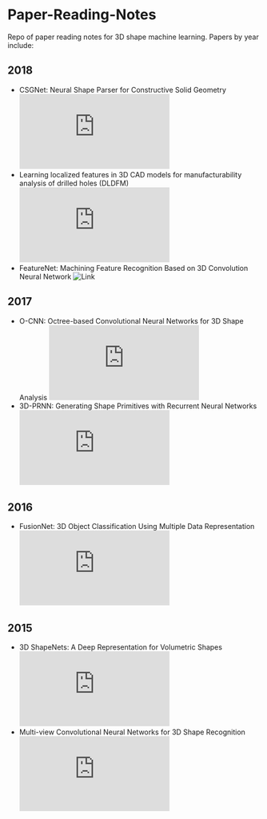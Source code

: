 # Paper-Reading-Notes
Repo of paper reading notes for 3D shape machine learning. Papers by year include:

## 2018
- CSGNet: Neural Shape Parser for Constructive Solid Geometry ![Link](https://github.com/AndrewColligan/Paper-Reading-Notes/blob/master/Notes/CSGNet.MD)
- Learning localized features in 3D CAD models for manufacturability analysis of drilled holes (DLDFM) ![Link](https://github.com/AndrewColligan/Paper-Reading-Notes/blob/master/Notes/DLDFM.md)
- FeatureNet: Machining Feature Recognition Based on 3D Convolution Neural Network ![Link](https://github.com/AndrewColligan/Paper-Reading-Notes/blob/master/Notes/FeatureNet)

## 2017
- O-CNN: Octree-based Convolutional Neural Networks for 3D Shape Analysis ![Link](https://github.com/AndrewColligan/Paper-Reading-Notes/blob/master/Notes/O-CNN.md)
- 3D-PRNN: Generating Shape Primitives with Recurrent Neural Networks ![Link](https://github.com/AndrewColligan/Paper-Reading-Notes/blob/master/Notes/3D-PRNN.md)

## 2016
- FusionNet: 3D Object Classification Using Multiple Data Representation ![Link](https://github.com/AndrewColligan/Paper-Reading-Notes/blob/master/Notes/FusionNet.md)

## 2015
- 3D ShapeNets: A Deep Representation for Volumetric Shapes ![Link](https://github.com/AndrewColligan/Paper-Reading-Notes/blob/master/Notes/ShapeNet.md)
- Multi-view Convolutional Neural Networks for 3D Shape Recognition ![Link](https://github.com/AndrewColligan/Paper-Reading-Notes/blob/master/Notes/MV-CNN.md)
      
